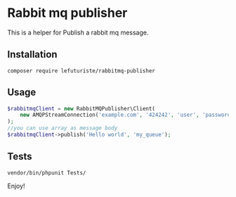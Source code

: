 # Rabbit mq publisher

This is a helper for Publish a rabbit mq message.

## Installation

```composer require lefuturiste/rabbitmq-publisher```

## Usage

```php
$rabbitmqClient = new RabbitMQPublisher\Client(
    new AMQPStreamConnection('example.com', '424242', 'user', 'password', 'virtual host')
);
//you can use array as message body
$rabbitmqClient->publish('Hello world', 'my_queue');
```

## Tests

``vendor/bin/phpunit Tests/`` 


Enjoy!